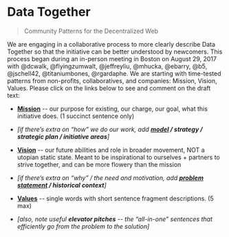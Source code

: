 Data Together
========
> Community Patterns for the Decentralized Web

We are engaging in a collaborative process to more clearly describe Data Together so that the initiative can be better understood by newcomers. This process began during an in-person meeting in Boston on August 29, 2017 with @dcwalk, @flyingzumwalt, @jeffreyliu, @mhucka, @ebarry, @b5, @jschell42, @titaniumbones, @rgardaphe. We are starting with time-tested patterns from non-profits, collaboratives, and companies: Mission, Vision, Values. Please click on the links below to see and comment on the draft text:    

* **[Mission](/mission.md)** -- our purpose for existing, our charge, our goal, what this initiative does. (1 succinct sentence only)

* _[if there’s extra on “how” we do our work, add **[model](/model.md) / strategy / strategic plan / initiative areas**]_

* **[Vision](/vision.md)** -- our future abilities and role in broader movement, NOT a utopian static state. Meant to be inspirational to ourselves + partners to strive together, and can be more flowery than the mission

* _[if there’s extra on “why” / the need and motivation, add **[problem statement](/problem.md) / historical context**]_

* **[Values](/values.md)** -- single words with short sentence fragment descriptions. (5 max)

* _[also, note useful **elevator pitches** -- the “all-in-one” sentences that efficiently go from the problem to the solution]_
